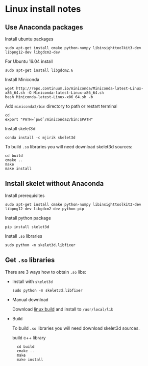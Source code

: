 
# Linux install notes

## Use Anaconda packages


Install ubuntu packages

    sudo apt-get install cmake python-numpy libinsighttoolkit3-dev libpng12-dev libgdcm2-dev

For Ubuntu 16.04 install 

    sudo apt-get install libgdcm2.6

Install Miniconda

    wget http://repo.continuum.io/miniconda/Miniconda-latest-Linux-x86_64.sh -O Miniconda-latest-Linux-x86_64.sh
    bash Miniconda-latest-Linux-x86_64.sh -b


Add `miniconda2/bin` directory to path or restart terminal


    cd
    export "PATH=`pwd`/miniconda2/bin:$PATH"

Install skelet3d

    conda install -c mjirik skelet3d
    
To build `.so` libraries you will need download skelet3d sources:

    cd build
    cmake ..
    make
    make install



## Install skelet without Anaconda

Install prerequisites

    sudo apt-get install cmake python-numpy libinsighttoolkit3-dev libpng12-dev libgdcm2-dev python-pip

Install python package

    pip install skelet3d

Install `.so` libraries

    sudo python -m skelet3d.libfixer

## Get `.so` libraries

There are 3 ways how to obtain `.so` libs:

* Install with `skelet3d`

      sudo python -m skelet3d.libfixer

* Manual download

    Download [linux build](http://147.228.240.61/queetech/install/Skelet3D_so.zip)
    and install to `/usr/local/lib`


* Build

    To build `.so` libraries you will need download skelet3d sources.

    build c++ library

        cd build
        cmake ..
        make
        make install
    


